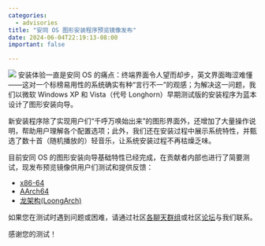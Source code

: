 ```yaml
---
categories:
  - advisories
title: "安同 OS 图形安装程序预览镜像发布"
date: 2024-06-04T22:19:13-08:00
important: false

---
```


![](/assets/news/2024-06-04-aoscos-livekit-pre.jpg)
安装体验一直是安同 OS 的痛点：终端界面令人望而却步，英文界面晦涩难懂——这对一个标榜易用性的系统确实有种“言行不一”的观感；为解决这一问题，我们以微软 Windows XP 和 Vista（代号 Longhorn）早期测试版的安装程序为蓝本设计了图形安装向导。

新安装程序除了实现用户们“千呼万唤始出来”的图形界面外，还增加了大量操作说明，帮助用户理解各个配置选项；此外，我们还在安装过程中展示系统特性，并甄选了数十首（随机播放的）轻音乐，让系统安装过程不再枯燥乏味。

目前安同 OS 的图形安装向导基础特性已经完成，在贡献者内部也进行了简要测试，现发布预览镜像供用户们测试和提供反馈：

- [x86-64](https://releases.aosc.io/os-amd64/livekit/preview/aosc-os_livekit_20240603.2_amd64.iso)
- [AArch64](https://releases.aosc.io/os-arm64/livekit/preview/aosc-os_livekit_20240603.2_arm64.iso)
- [龙架构(LoongArch)](https://releases.aosc.io/os-loongarch64/livekit/preview/aosc-os_livekit_20240603.2_loongarch64.iso) 

如果您在测试时遇到问题或困难，请通过社区[各聊天群组](https://aosc.io/contact/)或社区[论坛](https://bbs.aosc.io/)与我们联系。

感谢您的测试！
